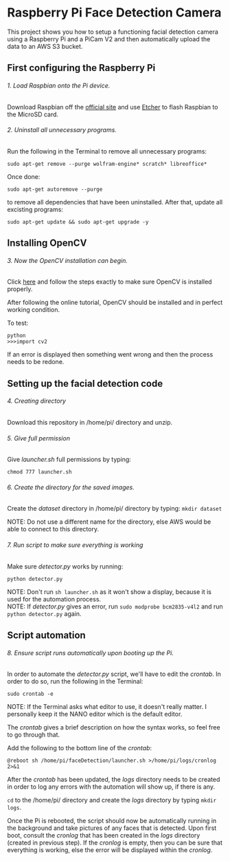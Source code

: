 # Raspberry Pi Face Detection Camera
This project shows you how to setup a functioning facial detection camera using a Raspberry Pi and a PiCam V2 and then automatically upload the data to an AWS S3 bucket.


## First configuring the Raspberry Pi
###### 1. Load Raspbian onto the Pi device.
Download Raspbian off the [official site](https://www.raspberrypi.org/downloads/) and use [Etcher](https://www.balena.io/etcher/) to flash Raspbian to the MicroSD card.

###### 2. Uninstall all unnecessary programs.
Run the following in the Terminal to remove all unnecessary programs:
```
sudo apt-get remove --purge wolfram-engine* scratch* libreoffice*
```
Once done:
```
sudo apt-get autoremove --purge
```
to remove all dependencies that have been uninstalled. After that, update all excisting programs:
```
sudo apt-get update && sudo apt-get upgrade -y
```

## Installing OpenCV
###### 3. Now the OpenCV installation can begin.
Click [here](https://www.pyimagesearch.com/2017/09/04/raspbian-stretch-install-opencv-3-python-on-your-raspberry-pi/) and follow the steps exactly to make sure OpenCV is installed properly.

After following the online tutorial, OpenCV should be installed and in perfect working condition.

To test:
```
python
>>>import cv2
```
If an error is displayed then something went wrong and then the process needs to be redone.

## Setting up the facial detection code
###### 4. Creating directory
Download this repository in /home/pi/ directory and unzip.

###### 5. Give full permission
Give *launcher.sh* full permissions by typing:
```
chmod 777 launcher.sh
```

###### 6. Create the directory for the saved images.
Create the *dataset* directory in /home/pi/ directory by typing: ```mkdir dataset```

NOTE: Do not use a different name for the directory, else AWS would be able to connect to this directory.

###### 7. Run script to make sure everything is working
Make sure *detector.py* works by running:
```
python detector.py
```

NOTE: Don't run ```sh launcher.sh``` as it won't show a display, because it is used for the automation process.<br>
NOTE: If *detector.py* gives an error, run ```sudo modprobe bcm2835-v4l2``` and run ```python detector.py``` again.

## Script automation
###### 8. Ensure script runs automatically upon booting up the Pi.
In order to automate the *detector.py* script, we'll have to edit the *crontab*. In order to do so, run the following in the Terminal:
```
sudo crontab -e
```
NOTE: If the Terminal asks what editor to use, it doesn't really matter. I personally keep it the NANO editor which is the default editor.

The *crontab* gives a brief description on how the syntax works, so feel free to go through that.

Add the following to the bottom line of the *crontab*:
```
@reboot sh /home/pi/faceDetection/launcher.sh >/home/pi/logs/cronlog 2>&1
```

After the *crontab* has been updated, the *logs* directory needs to be created in order to log any errors with the automation will show up, if there is any.

```cd``` to the /home/pi/ directory and create the *logs* directory by typing ```mkdir logs```.

Once the Pi is rebooted, the script should now be automatically running in the background and take pictures of any faces that is detected. Upon first boot, consult the *cronlog* that has been created in the *logs* directory (created in previous step). If the *cronlog* is empty, then you can be sure that everything is working, else the error will be displayed within the *cronlog*.
